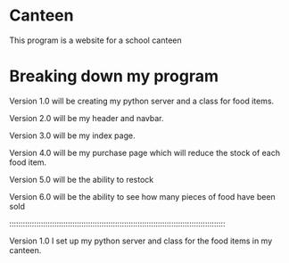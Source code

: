 # Canteen
This program is a website for a school canteen

# Breaking down my program
Version 1.0 will be creating my python server and a class for food items.

Version 2.0 will be my header and navbar.

Version 3.0 will be my index page.

Version 4.0 will be my purchase page which will reduce the stock of each food item.

Version 5.0 will be the ability to restock

Version 6.0 will be the ability to see how many pieces of food have been sold

::::::::::::::::::::::::::::::::::::::::::::::::::::::::::::::::::::::::::::::::::::::::::::::::

Version 1.0
  I set up my python server and class for the food items in my canteen.
